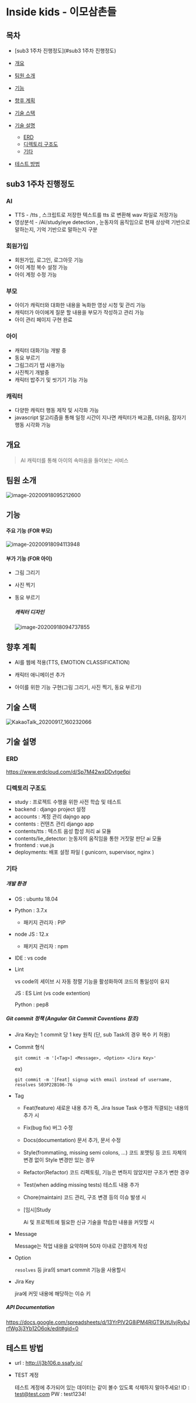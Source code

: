 # Inside kids - 이모삼촌들

## 목차
- [sub3 1주차 진행정도](#sub3 1주차 진행정도)

- [개요](#개요)

- [팀원 소개](#팀원-소개)

- [기능](#기능)

- [향후 계획](#향후-계획)

- [기술 스택](#기술-스택)

- [기술 설명](#기술-설명)
	
	- [ERD](#erd)
	- [디렉토리 구조도](#디렉토리-구조도)
	- [기타](#기타)
	
- [테스트 방법](#테스트-방법)


## sub3 1주차 진행정도

### AI

- TTS - /tts , 스크립트로 저장한 텍스트를 tts 로 변환해 wav 파일로 저장가능
- 영상분석 - /Al/study/eye detection , 눈동자의 움직임으로 현재 상상력 기반으로 말하는지, 기억 기반으로 말하는지 구분

### 회원가입

- 회원가입, 로그인, 로그아웃 기능
- 아이 계정 복수 설정 가능
- 아이 계정 수정 가능

### 부모

- 아이가 캐릭터와 대화한 내용을 녹화한 영상 시청 및 관리 가능
- 캐릭터가 아이에게 질문 할 내용을 부모가 작성하고 관리 가능
- 아이 관리 페이지 구현 완료

### 아이

- 캐릭터 대화기능 개발 중
- 동요 부르기
- 그림그리기 탭 사용가능
- 사진찍기 개발중
- 캐릭터 밥주기 및 씻기기 기능 가능

### 캐릭터

- 다양한 캐릭터 행동 제작 및 시각화 가능
- javascript 알고리즘을 통해 일정 시간이 지나면 캐릭터가 배고픔, 더러움, 잠자기 행동 시각화 가능


## 개요
> AI 캐릭터를 통해 아이의 속마음을 들어보는 서비스 



## 팀원 소개

![image-20200918095212600](README.assets/image-20200918095212600.png)



## 기능

#### 주요 기능 (FOR 부모)

![image-20200918094113948](README.assets/image-20200918094113948.png)

#### 부가 기능 (FOR 아이)

- 그림 그리기

- 사진 찍기

- 동요 부르기

  ##### 캐릭터 디자인

  ![image-20200918094737855](README.assets/image-20200918094737855.png)



## 향후 계획

- AI를 웹에 적용(TTS, EMOTION CLASSIFICATION)

- 캐릭터 애니메이션 추가

- 아이를 위한 기능 구현(그림 그리기, 사진 찍기, 동요 부르기)

  

## 기술 스택
![KakaoTalk_20200917_160232066](README.assets/KakaoTalk_20200917_160232066.png)



## 기술 설명

### ERD
https://www.erdcloud.com/d/Sp7M42wxDDvtge6pi


### 디렉토리 구조도

- study : 프로젝트 수행을 위한 사전 학습 및 테스트
- backend : django project 설정
- accounts : 계정 관리 dajngo app
- contents : 컨텐츠 관리 django app
- contents/tts : 텍스트 음성 합성 처리 ai 모듈
- contents/lie_detector: 눈동자의 움직임을 통한 거짓말 판단 ai  모듈
- frontend : vue.js 
- deployments: 배포 설정 파일 ( gunicorn, supervisor, nginx )



### 기타
##### 개발 환경

- OS : ubuntu 18.04

- Python : 3.7.x

  - 패키지 관리자 : PIP

- node JS :  12.x

  - 패키지 관리자 : npm

- IDE : vs code

- Lint

  vs code의 세이브 시 자동 정렬 기능을 활성화하여 코드의 통일성이 유지

  JS : ES Lint (vs code extention)

  Python : pep8
  
  


##### Git commit 정책 (Angular Git Commit Coventions 참조)

- Jira Key는 1 commit 당 1 key 원칙 (단, sub Task의 경우 복수 키 허용)
  
- Commit 형식

  `git commit -m '[<Tag>] <Message>, <Option> <Jira Key>'`

  ex) 

  `git commit -m '[Feat] signup with email instead of username, resolves S03P22B106-76`
  
- Tag

  - Feat(feature)
    새로운 내용 추가 즉, Jira Issue Task 수행과 직결되는 내용의 추가 시

  - Fix(bug fix)
    버그 수정

  - Docs(documentation)
    문서 추가, 문서 수정

  - Style(frommatiing, missing semi colons, ...)
    코드 포맷팅 등 코드 자체의 변경 없이 Style 변경만 있는 경우

  - Refactor(Refactor)
    코드 리펙토링, 기능은 변하지 않았지만 구조가 변한 경우

  - Test(when adding missing tests)
    테스트 내용 추가

  - Chore(maintain)
    코드 관리, 구조 변경 등의 이슈 발생 시

  - [임시]Study

    Ai 및 프로젝트에 필요한 신규 기술을 학습한 내용을 커밋할 시

- Message

  Message는 작업 내용을 요약하며 50자 이내로 간결하게 작성

- Option

  `resolves` 등 jira의 smart commit 기능을 사용할시

- Jira Key

  jira에 커밋 내용에 해당하는 이슈 키



##### API Documentation

https://docs.google.com/spreadsheets/d/13YrPIV2G8iPM4RlGT9UtUlvjRybJrfWg3j3Yb12O6ok/edit#gid=0




## 테스트 방법
- url : http://j3b106.p.ssafy.io/

- TEST 계정

    테스트 계정에 추가되어 있는 데이터는 같이 볼수 있도록 삭제하지 말아주세요!
    ID : test@test.com
    PW : test1234!

